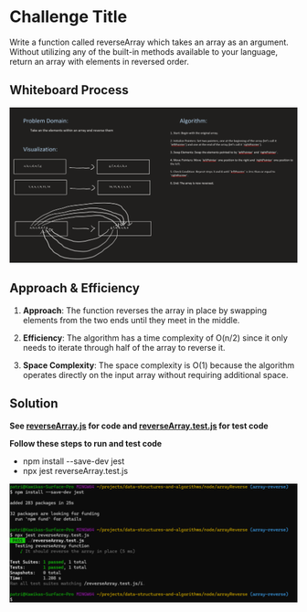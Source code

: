 # Challenge Title
Write a function called reverseArray which takes an array as an argument. Without utilizing any of the built-in methods available to your language, return an array with elements in reversed order.

## Whiteboard Process
![Whiteboard Screenshot](Challenge-01.png)

## Approach & Efficiency
1. **Approach**: The function reverses the array in place by swapping elements from the two ends until they meet in the middle.

2. **Efficiency**: The algorithm has a time complexity of O(n/2) since it only needs to iterate through half of the array to reverse it.

3. **Space Complexity**: The space complexity is O(1) because the algorithm operates directly on the input array without requiring additional space.

## Solution
**See [reverseArray.js](reverseArray.js) for code and [reverseArray.test.js](reverseArray.test.js) for test code**

**Follow these steps to run and test code**
- npm install --save-dev jest
- npx jest reverseArray.test.js

![Jest Test Reverse Array](Challenge-01-test.png)
